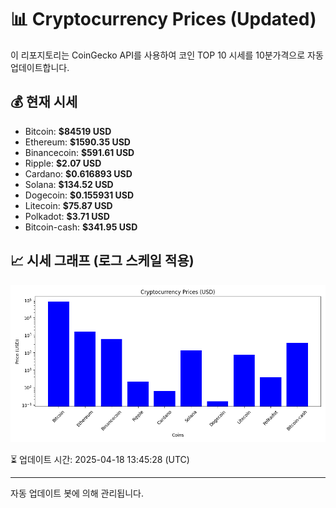 
# 📊 Cryptocurrency Prices (Updated)

이 리포지토리는 CoinGecko API를 사용하여 코인 TOP 10 시세를 10분가격으로 자동 업데이트합니다.

## 💰 현재 시세
- Bitcoin: **$84519 USD**
- Ethereum: **$1590.35 USD**
- Binancecoin: **$591.61 USD**
- Ripple: **$2.07 USD**
- Cardano: **$0.616893 USD**
- Solana: **$134.52 USD**
- Dogecoin: **$0.155931 USD**
- Litecoin: **$75.87 USD**
- Polkadot: **$3.71 USD**
- Bitcoin-cash: **$341.95 USD**

## 📈 시세 그래프 (로그 스케일 적용)
![Crypto Prices](crypto_prices.png)

⏳ 업데이트 시간: 2025-04-18 13:45:28 (UTC)

---
자동 업데이트 봇에 의해 관리됩니다.
